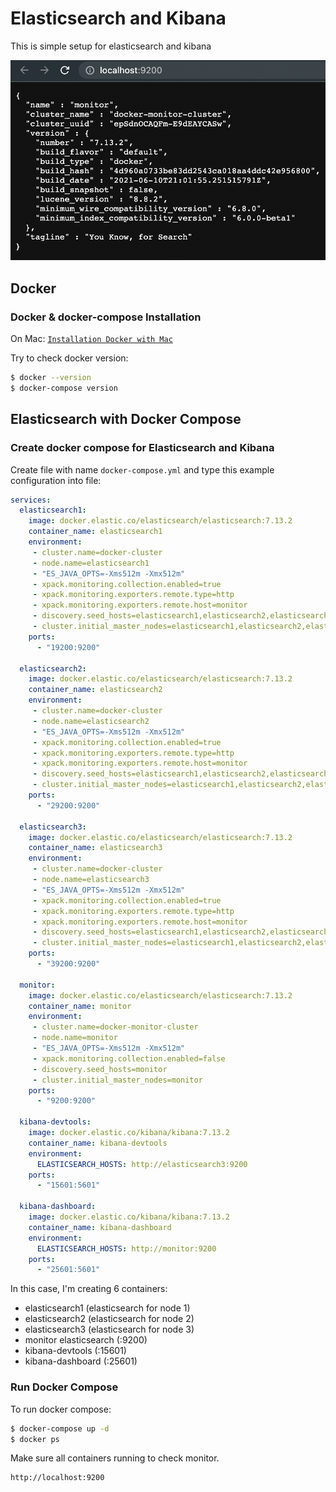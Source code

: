 # Elasticsearch and Kibana
This is simple setup for elasticsearch and kibana

![image](assets/elasticsearch-health.png)

## Docker
### Docker & docker-compose Installation
On Mac:
[`Installation Docker with Mac`](https://docs.docker.com/docker-for-mac/install/)

Try to check docker version:
```bash
$ docker --version
$ docker-compose version
```

## Elasticsearch with Docker Compose
### Create docker compose for Elasticsearch and Kibana
Create file with name `docker-compose.yml` and type this example configuration into file:
```yml
services:
  elasticsearch1:
    image: docker.elastic.co/elasticsearch/elasticsearch:7.13.2
    container_name: elasticsearch1
    environment:
     - cluster.name=docker-cluster
     - node.name=elasticsearch1
     - "ES_JAVA_OPTS=-Xms512m -Xmx512m"
     - xpack.monitoring.collection.enabled=true
     - xpack.monitoring.exporters.remote.type=http
     - xpack.monitoring.exporters.remote.host=monitor
     - discovery.seed_hosts=elasticsearch1,elasticsearch2,elasticsearch3
     - cluster.initial_master_nodes=elasticsearch1,elasticsearch2,elasticsearch3
    ports:
      - "19200:9200"

  elasticsearch2:
    image: docker.elastic.co/elasticsearch/elasticsearch:7.13.2
    container_name: elasticsearch2
    environment:
     - cluster.name=docker-cluster
     - node.name=elasticsearch2
     - "ES_JAVA_OPTS=-Xms512m -Xmx512m"
     - xpack.monitoring.collection.enabled=true
     - xpack.monitoring.exporters.remote.type=http
     - xpack.monitoring.exporters.remote.host=monitor
     - discovery.seed_hosts=elasticsearch1,elasticsearch2,elasticsearch3
     - cluster.initial_master_nodes=elasticsearch1,elasticsearch2,elasticsearch3
    ports:
      - "29200:9200"

  elasticsearch3:
    image: docker.elastic.co/elasticsearch/elasticsearch:7.13.2
    container_name: elasticsearch3
    environment:
     - cluster.name=docker-cluster
     - node.name=elasticsearch3
     - "ES_JAVA_OPTS=-Xms512m -Xmx512m"
     - xpack.monitoring.collection.enabled=true
     - xpack.monitoring.exporters.remote.type=http
     - xpack.monitoring.exporters.remote.host=monitor
     - discovery.seed_hosts=elasticsearch1,elasticsearch2,elasticsearch3
     - cluster.initial_master_nodes=elasticsearch1,elasticsearch2,elasticsearch3
    ports:
      - "39200:9200"

  monitor:
    image: docker.elastic.co/elasticsearch/elasticsearch:7.13.2
    container_name: monitor
    environment:
     - cluster.name=docker-monitor-cluster
     - node.name=monitor
     - "ES_JAVA_OPTS=-Xms512m -Xmx512m"
     - xpack.monitoring.collection.enabled=false
     - discovery.seed_hosts=monitor
     - cluster.initial_master_nodes=monitor
    ports:
      - "9200:9200"

  kibana-devtools:
    image: docker.elastic.co/kibana/kibana:7.13.2
    container_name: kibana-devtools
    environment:
      ELASTICSEARCH_HOSTS: http://elasticsearch3:9200
    ports:
      - "15601:5601"

  kibana-dashboard:
    image: docker.elastic.co/kibana/kibana:7.13.2
    container_name: kibana-dashboard
    environment:
      ELASTICSEARCH_HOSTS: http://monitor:9200
    ports:
      - "25601:5601"
```

In this case, I'm creating 6 containers:
* elasticsearch1 (elasticsearch for node 1)
* elasticsearch2 (elasticsearch for node 2)
* elasticsearch3 (elasticsearch for node 3)
* monitor elasticsearch (:9200)
* kibana-devtools (:15601)
* kibana-dashboard (:25601)

### Run Docker Compose
To run docker compose:
```bash
$ docker-compose up -d
$ docker ps
```

Make sure all containers running to check monitor.
```
http://localhost:9200
```